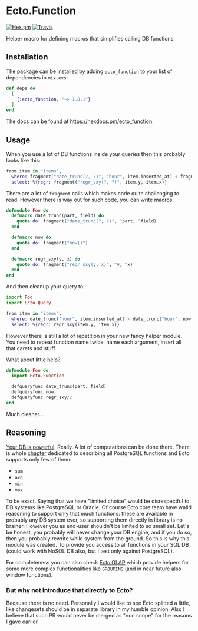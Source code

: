 # Ecto.Function

[![Hex.pm](https://img.shields.io/hexpm/dt/ecto_function.svg)](https://hex.pm/packages/ecto_function)
[![Travis](https://img.shields.io/travis/hauleth/ecto_function.svg)](https://travis-ci.org/hauleth/ecto_function)

Helper macro for defining macros that simplifies calling DB functions.

## Installation

The package can be installed by adding `ecto_function` to your list of dependencies in `mix.exs`:

```elixir
def deps do
  [
    {:ecto_function, "~> 1.0.1"}
  ]
end
```

The docs can be found at <https://hexdocs.pm/ecto_function>.

## Usage

When you use a lot of DB functions inside your queries then this probably looks
like this:

```elixir
from item in "items",
  where: fragment("date_trunc(?, ?)", "hour", item.inserted_at) < fragment("date_trunc(?, ?)", "hour", fragment("now()")),
  select: %{regr: fragment("regr_sxy(?, ?)", item.y, item.x)}
```

There are a lot of `fragment` calls which makes code quite challenging to read.
However there is way out for such code, you can write macros:

```elixir
defmodule Foo do
  defmacro date_trunc(part, field) do
    quote do: fragment("date_trunc(?, ?)", ^part, ^field)
  end

  defmacro now do
    quote do: fragment("now()")
  end

  defmacro regr_sxy(y, x) do
    quote do: fragment("regr_sxy(y, x)", ^y, ^x)
  end
end
```

And then cleanup your query to:

```elixir
import Foo
import Ecto.Query

from item in "items",
  where: date_trunc("hour", item.inserted_at) < date_trunc("hour", now()),
  select: %{regr: regr_sxy(item.y, item.x)}
```

However there is still a lot of repetition in your new fancy helper module. You
need to repeat function name twice, name each argument, insert all that carets
and stuff.

What about little help?

```elixir
defmodule Foo do
  import Ecto.Function

  defqueryfunc date_trunc(part, field)
  defqueryfunc now
  defqueryfunc regr_sxy/2
end
```

Much cleaner…

## Reasoning

[Your DB is powerful](http://modern-sql.com/slides). Really. A lot of
computations can be done there. There is whole [chapter][chapter] dedicated to
describing all PostgreSQL functions and Ecto supports only few of them:

- `sum`
- `avg`
- `min`
- `max`

To be exact. Saying that we have "limited choice" would be disrespectful to DB
systems like PostgreSQL or Oracle. Of course Ecto core team have walid reasoning
to support only that much functions: these are available in probably any DB
system ever, so supporting them directly in library is no brainer. However you
as end-user shouldn't be limited to so small set. Let's be honest, you probably
will never change your DB engine, and if you do so, then you probably rewrite
while system from the ground. So this is why this module was created. To provide
you access to all functions in your SQL DB (could work with NoSQL DB also, but I
test only against PostgreSQL).

For completeness you can also check [Ecto.OLAP][olap] which provide helpers for
some more complex functionalities like `GROUPING` (and in near future also
window functions).

### But why not introduce that directly to Ecto?

Because there is no need. Personally I would like to see Ecto splitted a little,
like changesets should be in separate library in my humble opinion. Also I
believe that such PR would never be merged as "non scope" for the reasons I gave
earlier.

[chapter]: https://www.postgresql.org/docs/current/static/functions.html "Chapter 9. Functions and Operators"
[olap]: https://github.com/hauleth/ecto_olap
